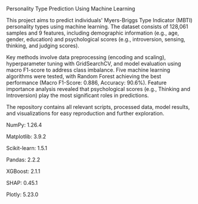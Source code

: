 Personality Type Prediction Using Machine Learning

This project aims to predict individuals' Myers-Briggs Type Indicator (MBTI) personality types using machine learning. The dataset consists of 128,061 samples and 9 features, including demographic information (e.g., age, gender, education) and psychological scores (e.g., introversion, sensing, thinking, and judging scores).

Key methods involve data preprocessing (encoding and scaling), hyperparameter tuning with GridSearchCV, and model evaluation using macro F1-score to address class imbalance. Five machine learning algorithms were tested, with Random Forest achieving the best performance (Macro F1-Score: 0.886, Accuracy: 90.6%). Feature importance analysis revealed that psychological scores (e.g., Thinking and Introversion) play the most significant roles in predictions.

The repository contains all relevant scripts, processed data, model results, and visualizations for easy reproduction and further exploration.

NumPy: 1.26.4 

Matplotlib: 3.9.2 

Scikit-learn: 1.5.1 

Pandas: 2.2.2 

XGBoost: 2.1.1

SHAP: 0.45.1 

Plotly: 5.23.0 


